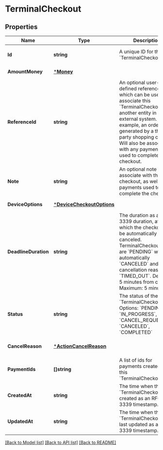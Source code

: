 # TerminalCheckout

## Properties
Name | Type | Description | Notes
------------ | ------------- | ------------- | -------------
**Id** | **string** | A unique ID for this &#x60;TerminalCheckout&#x60; | [optional] [default to null]
**AmountMoney** | [***Money**](Money.md) |  | [default to null]
**ReferenceId** | **string** | An optional user-defined reference ID which can be used to associate this &#x60;TerminalCheckout&#x60; to another entity in an external system. For example, an order ID generated by a third-party shopping cart. Will also be associated with any payments used to complete the checkout. | [optional] [default to null]
**Note** | **string** | An optional note to associate with the checkout, as well any payments used to complete the checkout. | [optional] [default to null]
**DeviceOptions** | [***DeviceCheckoutOptions**](DeviceCheckoutOptions.md) |  | [default to null]
**DeadlineDuration** | **string** | The duration as an RFC 3339 duration, after which the checkout will be automatically canceled. TerminalCheckouts that are &#x60;PENDING&#x60; will be automatically &#x60;CANCELED&#x60; and have a cancellation reason of &#x60;TIMED_OUT&#x60;.  Default: 5 minutes from creation  Maximum: 5 minutes | [optional] [default to null]
**Status** | **string** | The status of the &#x60;TerminalCheckout&#x60;. Options: &#x60;PENDING&#x60;, &#x60;IN_PROGRESS&#x60;, &#x60;CANCEL_REQUESTED&#x60;, &#x60;CANCELED&#x60;, &#x60;COMPLETED&#x60; | [optional] [default to null]
**CancelReason** | [***ActionCancelReason**](ActionCancelReason.md) |  | [optional] [default to null]
**PaymentIds** | **[]string** | A list of ids for payments created by this &#x60;TerminalCheckout&#x60;. | [optional] [default to null]
**CreatedAt** | **string** | The time when the &#x60;TerminalCheckout&#x60; was created as an RFC 3339 timestamp. | [optional] [default to null]
**UpdatedAt** | **string** | The time when the &#x60;TerminalCheckout&#x60; was last updated as an RFC 3339 timestamp. | [optional] [default to null]

[[Back to Model list]](../README.md#documentation-for-models) [[Back to API list]](../README.md#documentation-for-api-endpoints) [[Back to README]](../README.md)

